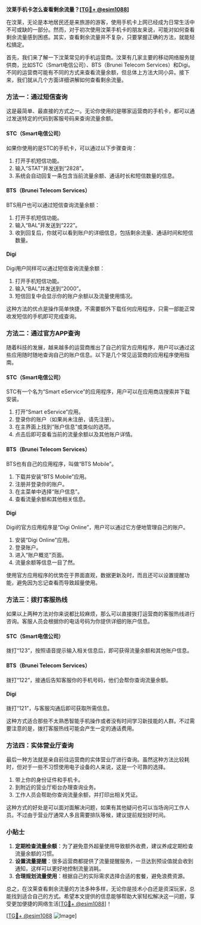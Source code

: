 **汶莱手机卡怎么查看剩余流量？[[TG💪+ @esim1088](https://t.me/s/esim1088)]**

在汶莱，无论是本地居民还是来旅游的游客，使用手机卡上网已经成为日常生活中不可或缺的一部分。然而，对于初次使用汶莱手机卡的朋友来说，可能对如何查看剩余流量感到困惑。其实，查看剩余流量并不复杂，只要掌握正确的方法，就能轻松搞定。

首先，我们来了解一下汶莱常见的手机运营商。汶莱有几家主要的移动网络服务提供商，比如STC（Smart电信公司）、BTS（Brunei Telecom Services）和Digi。不同的运营商可能有不同的方式来查看流量余额，但总体上方法大同小异。接下来，我们就从几个方面详细讲解如何查看剩余流量。

### 方法一：通过短信查询

这是最简单、最直接的方式之一。无论你使用的是哪家运营商的手机卡，都可以通过发送特定的代码到客服号码来查询流量余额。

#### STC（Smart电信公司）
如果你使用的是STC的手机卡，可以通过以下步骤查询：

1. 打开手机短信功能。
2. 输入“STAT”并发送到“2828”。
3. 系统会自动回复一条包含当前流量余额、通话时长和短信数量的信息。

#### BTS（Brunei Telecom Services）
BTS用户也可以通过短信查询流量余额：

1. 打开手机短信功能。
2. 输入“BAL”并发送到“222”。
3. 收到回复后，你就可以看到账户的详细信息，包括剩余流量、通话时间和短信数量。

#### Digi
Digi用户同样可以通过短信查询流量余额：

1. 打开手机短信功能。
2. 输入“BAL”并发送到“2000”。
3. 短信回复中会显示你的账户余额以及流量使用情况。

这种方法的优点是操作简单快捷，不需要额外下载任何应用程序，只需一部能正常收发短信的手机即可完成查询。

### 方法二：通过官方APP查询

随着科技的发展，越来越多的运营商推出了自己的官方应用程序，用户可以通过这些应用随时随地查询自己的账户信息。以下是几个常见运营商的应用程序使用指南。

#### STC（Smart电信公司）
STC有一个名为“Smart eService”的应用程序，用户可以在应用商店搜索并下载安装。

1. 打开“Smart eService”应用。
2. 登录你的账户（如果尚未注册，请先注册）。
3. 在主界面上找到“账户信息”或类似的选项。
4. 点击后即可查看当前的流量余额以及其他账户详情。

#### BTS（Brunei Telecom Services）
BTS也有自己的应用程序，叫做“BTS Mobile”。

1. 下载并安装“BTS Mobile”应用。
2. 注册并登录你的账户。
3. 在主菜单中选择“账户信息”。
4. 查看流量余额和其他相关信息。

#### Digi
Digi的官方应用程序是“Digi Online”，用户可以通过它方便地管理自己的账户。

1. 安装“Digi Online”应用。
2. 登录账户。
3. 进入“账户概览”页面。
4. 流量余额等信息一目了然。

使用官方应用程序的优势在于界面直观，数据更新及时，而且还可以设置提醒功能，避免因为忘记查看而导致超量使用。

### 方法三：拨打客服热线

如果以上两种方法对你来说都比较麻烦，那么可以直接拨打运营商的客服热线进行咨询。客服人员会根据你的电话号码为你提供详细的账户信息。

#### STC（Smart电信公司）
拨打“123”，按照语音提示输入相关信息后，即可获得流量余额和其他账户信息。

#### BTS（Brunei Telecom Services）
拨打“122”，接通后告知客服你的手机号码，他们会帮你查询流量余额。

#### Digi
拨打“121”，与客服沟通后即可获取所需信息。

这种方式适合那些不太熟悉智能手机操作或者没有时间学习新技能的人群。不过需要注意的是，拨打客服热线可能会产生一定的通话费用。

### 方法四：实体营业厅查询

最后一种方法就是亲自前往运营商的实体营业厅进行查询。虽然这种方法比较耗时，但对于一些不习惯使用电子设备的人来说，这是一个可靠的选择。

1. 带上你的身份证件和手机卡。
2. 到附近的营业厅柜台办理查询业务。
3. 工作人员会帮助你查询流量余额，并打印出相关凭证。

这种方式的好处是可以面对面解决问题，如果有其他疑问也可以当场询问工作人员。不过由于营业厅通常人多且需要排队等候，建议提前规划好时间。

### 小贴士

1. **定期检查流量余额**：为了避免意外超量使用导致额外收费，建议养成定期检查流量余额的习惯。
2. **设置流量提醒**：很多运营商都提供了流量提醒服务，一旦达到预设值就会收到通知，这样可以更好地控制流量消耗。
3. **合理规划流量使用**：根据自己的实际需求选择合适的套餐，避免浪费资源。

总之，在汶莱查看剩余流量的方法多种多样，无论你是技术小白还是资深玩家，总能找到适合自己的方式。希望本文提供的信息能够帮助大家轻松解决这一问题，享受更加便捷的网络生活[[TG💪+ @esim1088](https://t.me/s/esim1088)]！

[[TG💪+ @esim1088](https://t.me/s/esim1088) ![Image](https://i.postimg.cc/4NQfJmqS/Snipaste-2025-05-13-00-14-12.png)]